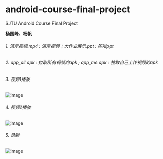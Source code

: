 # android-course-final-project
SJTU Android Course Final Project

**杨国峰、杨帆**

###### 1. 演示视频.mp4 : 演示视频；大作业展示.ppt : 答辩ppt

###### 2. app_all.apk : 拉取所有视频的apk ; app_me.apk : 拉取自己上传视频的apk

###### 3. 视频1播放

![image](https://github.com/fjygf/android-bytedance-course/blob/master/Final-Project/视频1.gif)

###### 4. 视频2播放

![image](https://github.com/fjygf/android-bytedance-course/blob/master/Final-Project/视频2.gif)

###### 5. 录制

![image](https://github.com/fjygf/android-bytedance-course/blob/master/Final-Project/录制.gif)


